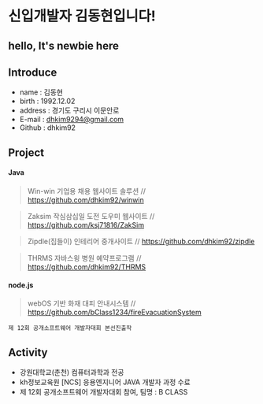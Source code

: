 # 신입개발자 김동현입니다! 

## hello, It's newbie here

## Introduce
* name : 김동현
* birth : 1992.12.02
* address : 경기도 구리시 이문안로
* E-mail : dhkim9294@gmail.com
* Github : dhkim92

## Project

#### Java

> Win-win 기업용 채용 웹사이트 솔루션 // https://github.com/dhkim92/winwin

> Zaksim 작심삼십일 도전 도우미 웹사이트 // https://github.com/ksj71816/ZakSim

> Zipdle(집들이) 인테리어 중개사이트 // https://github.com/dhkim92/zipdle

> THRMS 자바스윙 병원 예약프로그램 // https://github.com/dhkim92/THRMS

#### node.js

> webOS 기반 화재 대피 안내시스템 // https://github.com/bClass1234/fireEvacuationSystem

  ``` 제 12회 공개소프트웨어 개발자대회 본선진출작 ```

## Activity
* 강원대학교(춘천) 컴퓨터과학과 전공
* kh정보교육원 [NCS] 응용엔지니어 JAVA 개발자 과정 수료
* 제 12회 공개소프트웨어 개발자대회 참여, 팀명 : B CLASS
